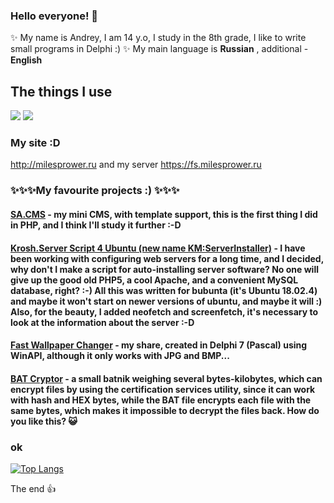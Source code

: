 ### Hello everyone! 👋

✨ My name is Andrey, I am 14 y.o, I study in the 8th grade, I like to write small programs in Delphi :) ✨ 
My main language is **Russian** , additional - **English**

## The things I use

<img src="https://img.shields.io/badge/My%20Windows-7%20Enterprise%20x64-informational?logo=windows&style=plastic"> <img src="https://img.shields.io/badge/IDE-Notepad++-black?style=plastic&logo=notepadplusplus"><a href="https://sublimetext.com"></img></a>

### My site :D
http://milesprower.ru
and my server https://fs.milesprower.ru

### ✨✨✨My favourite projects :) ✨✨✨

#### [SA.CMS](https://github.com/milesprow3r05/sacms) - my mini CMS, with template support, this is the first thing I did in PHP, and I think I'll study it further :-D
#### [Krosh.Server Script 4 Ubuntu (new name KM:ServerInstaller)](https://github.com/milesprow3r05/KroshServerScript-4-Ubuntu) - I have been working with configuring web servers for a long time, and I decided, why don't I make a script for auto-installing server software? No one will give up the good old PHP5, a cool Apache, and a convenient MySQL database, right? :-) All this was written for bubunta (it's Ubuntu 18.02.4) and maybe it won't start on newer versions of ubuntu, and maybe it will :) Also, for the beauty, I added neofetch and screenfetch, it's necessary to look at the information about the server :-D
#### [Fast Wallpaper Changer](https://github.com/milesprow3r05/FastWallpaperChanger) - my share, created in Delphi 7 (Pascal) using WinAPI, although it only works with JPG and BMP...
#### [BAT Cryptor](https://github.com/milesprow3r05/bat-cryptor) - a small batnik weighing several bytes-kilobytes, which can encrypt files by using the certification services utility, since it can work with hash and HEX bytes, while the BAT file encrypts each file with the same bytes, which makes it impossible to decrypt the files back. How do you like this? 😺

### ok
[![Top Langs](https://github-readme-stats.vercel.app/api/top-langs/?username=milesprow3r05&layout=compact&theme=chartreuse-dark)](https://github.com/anuraghazra/github-readme-stats)

The end 👍
